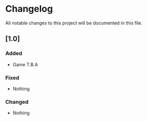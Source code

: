 # Changelog

All notable changes to this project will be documented in this file.

## [1.0]
### Added
- Game T.B.A

### Fixed
- Nothing

### Changed
- Nothing
